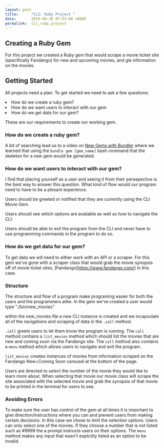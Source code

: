 ```yaml
---
layout: post
title:      "CLI: Ruby Project "
date:       2019-09-26 07:53:00 +0000
permalink:  cli_ruby_project
---
```



<h2>Creating a Ruby Gem </h2>

For this project we created a Ruby gem that would scrape a movie ticket site (specifically Fandango) for new and upcoming movies, and gie information on the movies.

<h2>Getting Started</h2>

All projects need a plan. To get started we need to ask a few questions:

<li> How do we create a ruby gem?</li>
<li>How do we want users to interact with our gem</li>
<li>How do we get data for our gem?</li>

These are our requirements to create our working gem.

<h3> How do we create a ruby gem?</h3>

A bit of searching lead us to a video on [New Gems with Bundler](http://railscasts.com/episodes/245-new-gem-with-bundler) where we learned that using the ```bundle gem [gem_name]``` bash command that the skeleton for a new gem would be generated. 

<h3>How do we want users to interact with our gem?</h3>

I find that placing yourself as a user and seeing it from their persepective is the best way to answer this question. What kind of flow would our program need to have to be a plesant experience. 

Users should be greeted or notified that they are currently using the CLI Movie Gem. 

Users should see which options are avaliable as well as how to navigate the CLI.

Users should be able to exit the program from the CLI and never have to use programming commands in the program to do so.

<h3>How do we get data for our gem?</h3>

To get data we will need to either work with an API or a scraper.  For this gem we've gone with a scraper class that would grab the movie synopsis off of movie ticket sites, [Fandango]https://www.fandango.com/) in this case. 


<h3>Structure</h3>

The structure and flow of a program make programing easier for both the users and the programmers alike. In the gem we've created a user would type "./bin/new_movies"

within the new_movies file a new CLI instance is created and we incapsulate all of the navigations and scraping of data in the ```.call``` method.

```.call``` greets users to let them know the program is running. The ```call```  method contains a ```list_movies``` method which should list the movies that are new and coming soon via the Fandango site.  The ```call```  method also contains a ```menu``` method which allows users to navigate and exit the program. 

```list_movies``` creates instances of movies from information scraped on the Fandango New+Coming Soon carousel at the bottom of the page. 

Users are directed to select the number of the movie they would like to learn more about. When selecting that movie our movie class will scrape the site associated with the selected movie and grab the synopsis of that movie to be printed in the terminal for users to see. 

<h3>Avoiding Errors</h3>

To make sure the user has control of the gem at all times it is important to give direction/instructions where you can and prevent users from making certain decisions. In this case we chose to limit the selection options. Users can only select one of the movies. If they choose a number that is not listed such as #9999 the a prompt instructs users on their options. The ```menu``` method makes any input that wasn't explicitly listed as an option to be invalid.  





